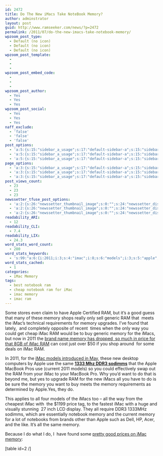 ```yaml
---
id: 2472
title: Do The New iMacs Take NoteBook Memory?
author: adminstrator
layout: post
guid: http://www.ramseeker.com/news/?p=2472
permalink: /2011/07/do-the-new-imacs-take-notebook-memory/
wpzoom_post_type:
  - Default (no icon)
  - Default (no icon)
  - Default (no icon)
wpzoom_post_template:
  - 
  - 
  - 
wpzoom_post_embed_code:
  - 
  - 
  - 
wpzoom_post_author:
  - Yes
  - Yes
  - Yes
wpzoom_post_social:
  - Yes
  - Yes
  - Yes
naff_exclude:
  - 'false'
  - 'false'
  - 'false'
post_options:
  - 'a:5:{s:15:"sidebar_a_usage";s:17:"default-sidebar-a";s:15:"sidebar_b_usage";s:17:"default-sidebar-b";s:9:"hwa_usage";s:17:"default-headerbar";s:8:"ad_above";s:0:"";s:8:"ad_below";s:0:"";}'
  - 'a:5:{s:15:"sidebar_a_usage";s:17:"default-sidebar-a";s:15:"sidebar_b_usage";s:17:"default-sidebar-b";s:9:"hwa_usage";s:17:"default-headerbar";s:8:"ad_above";s:0:"";s:8:"ad_below";s:0:"";}'
  - 'a:5:{s:15:"sidebar_a_usage";s:17:"default-sidebar-a";s:15:"sidebar_b_usage";s:17:"default-sidebar-b";s:9:"hwa_usage";s:17:"default-headerbar";s:8:"ad_above";s:0:"";s:8:"ad_below";s:0:"";}'
page_options:
  - 'a:3:{s:15:"sidebar_a_usage";s:17:"default-sidebar-a";s:15:"sidebar_b_usage";s:17:"default-sidebar-b";s:9:"hwa_usage";s:17:"default-headerbar";}'
  - 'a:3:{s:15:"sidebar_a_usage";s:17:"default-sidebar-a";s:15:"sidebar_b_usage";s:17:"default-sidebar-b";s:9:"hwa_usage";s:17:"default-headerbar";}'
  - 'a:3:{s:15:"sidebar_a_usage";s:17:"default-sidebar-a";s:15:"sidebar_b_usage";s:17:"default-sidebar-b";s:9:"hwa_usage";s:17:"default-headerbar";}'
post_views_count:
  - 23
  - 23
  - 23
newssetter_tfuse_post_options:
  - 'a:2:{s:26:"newssetter_thumbnail_image";s:0:"";s:24:"newssetter_disable_image";s:4:"true";}'
  - 'a:2:{s:26:"newssetter_thumbnail_image";s:0:"";s:24:"newssetter_disable_image";s:4:"true";}'
  - 'a:2:{s:26:"newssetter_thumbnail_image";s:0:"";s:24:"newssetter_disable_image";s:4:"true";}'
readability_ARI:
  - 12
readability_CLI:
  - 7.4
readability_LIX:
  - 24.3
word_stats_word_count:
  - 280
word_stats_keywords:
  - 's:99:"a:6:{i:2011;i:3;s:4:"imac";i:8;s:6:"models";i:3;s:5:"apple";i:5;s:5:"imacs";i:3;s:6:"memory";i:10;}";'
word_stats_cached:
  - 1
categories:
  - iMac Memory
tags:
  - best notebook ram
  - cheap notebook ram for iMac
  - imac memory
  - imac ram
---
```

Some stores even claim to have Apple Certified RAM, but it&#8217;s a good guess that many of these memory shops really only sell generic RAM that  meets the iMac&#8217;s technical requirements for memory upgrades. I&#8217;ve found that lately,  and completely opposite of recent  times when the only way you could get cheap iMac RAM would be to buy generic memory for the iMacs, but now in 2011 the [brand name memory has dropped  so much in price for that 8GB of iMac RAM][1] can cost just over $50 if you shop around  for some deals on iMac RAM.

In 2011, for the [iMac models introduced in May][2], these new desktop computers by Apple use the same **[1333 Mhz DDR3 sodimms][1]** that the Apple MacBook Pros use (current 2011 models) so you could effectively swap out the RAM from your iMac to your MacBook Pro. Why you&#8217;d want to do that is beyond me, but yes to upgrade RAM for the new iMacs all you have to do is be sure the memory you want to buy meets the memory requirements as determined by Apple.Yes, they do.

This applies to all four models of the iMacs too &#8211; all the way from the cheapest iMac with  the $1199 price tag, to the fastest iMac with a huge and visually stunning  27 inch LCD display. They all require DDR3 1333MHz sodimms, which are essentially notebook memory and the current memory for a lot of notebooks from brands other than Apple such as Dell, HP, Acer, and the like. It&#8217;s all the same memory.

Because I do what I do, I  have found some [pretty good prices on iMac memory][3]:

[table id=2 /]

&nbsp;

&nbsp;

 [1]: http://www.tkqlhce.com/click-1548159-10273954?url=http%3A%2F%2Fwww.crucial.com%2Fstore%2Faffiliateredirect.asp%3Fimodule%3DCT2KIT51264BC1339%26aid%3D10273954%26cid%3D777292%26subid%3D890%26PRS%3Duscj&cjsku=CT2KIT51264BC1339
 [2]: http://www.ramseeker.com/new-2011-apple-imac-models-announced/ "New 2011 Apple iMac Models Announced"
 [3]: http://www.ramseeker.com